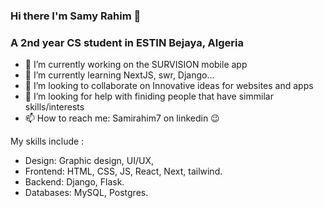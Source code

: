 ### Hi there I'm Samy Rahim 👋
### A 2nd year CS student in ESTIN Bejaya, Algeria
  
- 🔭 I’m currently working on the SURVISION mobile app 
- 🌱 I’m currently learning NextJS, swr, Django...
- 👯 I’m looking to collaborate on Innovative ideas for websites and apps
- 🤔 I’m looking for help with finiding people that have simmilar skills/interests
- 📫 How to reach me: Samirahim7 on linkedin 😉
  
My skills include :
- Design: Graphic design, UI/UX,
- Frontend: HTML, CSS, JS, React, Next, tailwind.
- Backend: Django, Flask.
- Databases: MySQL, Postgres.


